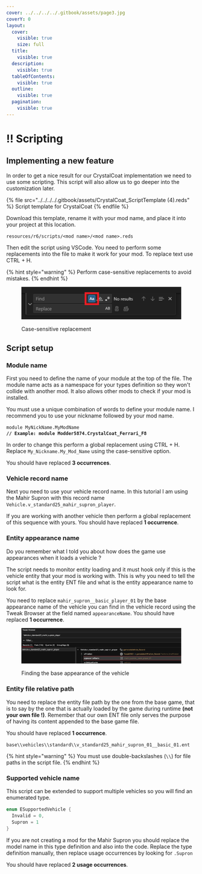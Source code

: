 ```yaml
---
cover: ../../../../.gitbook/assets/page3.jpg
coverY: 0
layout:
  cover:
    visible: true
    size: full
  title:
    visible: true
  description:
    visible: true
  tableOfContents:
    visible: true
  outline:
    visible: true
  pagination:
    visible: true
---
```


# ‼️ Scripting

## Implementing a new feature

In order to get a nice result for our CrystalCoat implementation we need to use some scripting. This script will also allow us to go deeper into the customization later.

{% file src="../../../../.gitbook/assets/CrystalCoat_ScriptTemplate (4).reds" %}
Script template for CrystalCoat
{% endfile %}

Download this template, rename it with your mod name, and place it into your project at this location.

```
resources/r6/scripts/<mod name>/<mod name>.reds
```

Then edit the script using VSCode. You need to perform some replacements into the file to make it work for your mod. To replace text use CTRL + H.

{% hint style="warning" %}
Perform case-sensitive replacements to avoid mistakes.
{% endhint %}

<figure><img src="../../../../.gitbook/assets/spaces_4gzcGtLrr90pVjAWVdTc_uploads_0GCmaBXX3e3gwex8daEz_image.webp" alt=""><figcaption><p>Case-sensitive replacement</p></figcaption></figure>

## Script setup

### Module name

First you need to define the name of your module at the top of the file. The module name acts as a namespace for your types definition so they won't collide with another mod. It also allows other mods to check if your mod is installed.

You must use a unique combination of words to define your module name. I recommend you to use your nickname followed by your mod name.

<pre class="language-swift"><code class="lang-swift">module MyNickName.MyModName
<strong>// Example: module Modder5874.CrystalCoat_Ferrari_F8
</strong></code></pre>

In order to change this perform a global replacement using CTRL + H. Replace `My_Nickname.My_Mod_Name` using the case-sensitive option.

You should have replaced **3 occurrences**.

### Vehicle record name

Next you need to use your vehicle record name. In this tutorial I am using the Mahir Supron with this record name `Vehicle.v_standard25_mahir_supron_player`.

If you are working with another vehicle then perform a global replacement of this sequence with yours. You should have replaced **1 occurrence**.

### Entity appearance name

Do you remember what I told you about how does the game use appearances when it loads a vehicle ?&#x20;

The script needs to monitor entity loading and it must hook only if this is the vehicle entity that your mod is working with. This is why you need to tell the script what is the entity ENT file and what is the entity appearance name to look for.

You need to replace `mahir_supron__basic_player_01` by the base appearance name of the vehicle you can find in the vehicle record using the Tweak Browser at the field named `appearanceName`. You should have replaced **1 occurrence**.

<figure><img src="../../../../.gitbook/assets/spaces_4gzcGtLrr90pVjAWVdTc_uploads_mBELJ0qcN9JS0BRGZBI8_image.webp" alt=""><figcaption><p>Finding the base appearance of the vehicle</p></figcaption></figure>

### Entity file relative path

You need to replace the entity file path by the one from the base game, that is to say by the one that is actually loaded by the game during runtime **(not your own file !)**. Remember that our own ENT file only serves the purpose of having its content appended to the base game file.

You should have replaced **1 occurrence**.

```
base\\vehicles\\standard\\v_standard25_mahir_supron_01__basic_01.ent
```

{% hint style="warning" %}
You must use double-backslashes (`\\`) for file paths in the script file.
{% endhint %}

### Supported vehicle name

This script can be extended to support multiple vehicles so you will find an enumerated type.

```swift
enum ESupportedVehicle {
  Invalid = 0,
  Supron = 1
}
```

If you are not creating a mod for the Mahir Supron you should replace the model name in this type definition and also into the code. Replace the type definition manually, then replace usage occurrences by looking for `.Supron`

You should have replaced **2 usage occurrences**.

